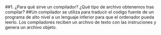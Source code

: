 ##1. ¿Para qué sirve un compilador? ¿Qué tipo de archivo obtenemos tras compilar?
##Un compilador se utiliza para traducir el codigo fuente de un programa de alto nivel a un lenguaje inferior para que el ordenador pueda leerlo. Los compiladores reciben un archivo de texto con las instruciones y genera un archivo objeto.
